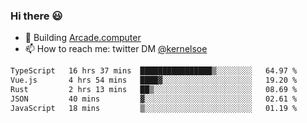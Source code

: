### Hi there 😃

- 🔨 Building [Arcade.computer](https://arcade.computer)
- 📫 How to reach me: twitter DM [@kernelsoe](https://twitter.com/kernelsoe)

<!--START_SECTION:waka-->

```txt
TypeScript   16 hrs 37 mins  ████████████████▒░░░░░░░░   64.97 %
Vue.js       4 hrs 54 mins   ████▓░░░░░░░░░░░░░░░░░░░░   19.20 %
Rust         2 hrs 13 mins   ██▒░░░░░░░░░░░░░░░░░░░░░░   08.69 %
JSON         40 mins         ▓░░░░░░░░░░░░░░░░░░░░░░░░   02.61 %
JavaScript   18 mins         ▒░░░░░░░░░░░░░░░░░░░░░░░░   01.19 %
```

<!--END_SECTION:waka-->
